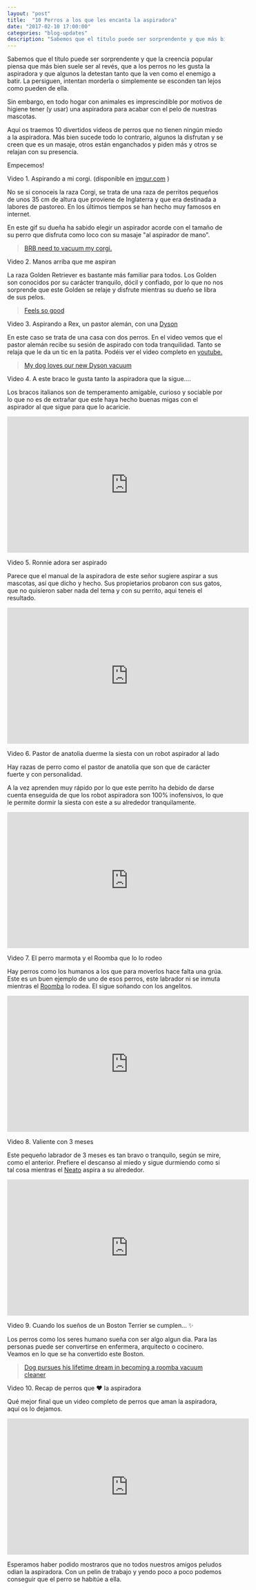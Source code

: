 ```yaml
---
layout: "post"
title:  "10 Perros a los que les encanta la aspiradora"
date: "2017-02-10 17:00:00"
categories: "blog-updates"
description: "Sabemos que el título puede ser sorprendente y que más bien suele ser al revés, que a los perros no les gusta la aspiradora y algunos la detestan tanto que la ven como el enemigo a batir."
---
```


Sabemos que el título puede ser sorprendente y que la creencia popular piensa que más bien suele ser al revés, que a los perros no les gusta la aspiradora y que algunos la detestan tanto que la ven como el enemigo a batir. La persiguen, intentan morderla o simplemente se esconden tan lejos como pueden de ella.

Sin embargo, en todo hogar con animales es imprescindible por motivos de higiene tener (y usar) una aspiradora para acabar con el pelo de nuestras mascotas.

Aquí os traemos 10 divertidos videos de perros que no tienen ningún miedo a la aspiradora. Más bien sucede todo lo contrario, algunos la disfrutan y se creen que es un masaje, otros están enganchados y piden más y otros se relajan con su presencia.

Empecemos!

Video 1. Aspirando a mi corgi. (disponible en [imgur.com](http://imgur.com/) )

No se si conoceis la raza Corgi, se trata de una raza de perritos pequeños de unos 35 cm de altura que proviene de Inglaterra y que era destinada a labores de pastoreo. En los últimos tiempos se han hecho muy famosos en internet.

En este gif su dueña ha sabido elegir un aspirador acorde con el tamaño de su perro que disfruta como loco con su masaje "al aspirador de mano".

<div class="text-center">
  <blockquote class="imgur-embed-pub" lang="en" data-id="ehSTCkO"><a href="//imgur.com/ehSTCkO">BRB need to vacuum my corgi.</a></blockquote><script async src="//s.imgur.com/min/embed.js" charset="utf-8"></script>
</div>

Video 2. Manos arriba que me aspiran

La raza Golden Retriever es bastante más familiar para todos. Los Golden son conocidos por su carácter tranquilo, dócil y confiado, por lo que no nos sorprende que este Golden se relaje y disfrute mientras su dueño se libra de sus pelos.

<div class="text-center">
  <blockquote class="imgur-embed-pub" lang="en" data-id="305M8d4"><a href="//imgur.com/305M8d4">Feels so good</a></blockquote><script async src="//s.imgur.com/min/embed.js" charset="utf-8"></script>
</div>

Video 3. Aspirando a Rex, un pastor alemán, con una [Dyson](http://www.lasaspiradoras.com/test-dyson-dc33c-origin/)

En este caso se trata de una casa con dos perros. En el video vemos que el pastor alemán recibe su sesión de aspirado con toda tranquilidad. Tanto se relaja que le da un tic en la patita. Podéis ver el video completo en [youtube.](https://www.youtube.com/watch?v=nyGs1DbhTXA&t=23s)

<div class="text-center">
  <blockquote class="imgur-embed-pub" lang="en" data-id="zhxkxlg"><a href="//imgur.com/zhxkxlg">My dog loves our new Dyson vacuum</a></blockquote><script async src="//s.imgur.com/min/embed.js" charset="utf-8"></script>
</div>

Video 4. A este braco le gusta tanto la aspiradora que la sigue....

Los bracos italianos son de temperamento amigable, curioso y sociable por lo que no es de extrañar que este haya hecho buenas migas con el aspirador al que sigue para que lo acaricie.

<div class="flex-video">
  <iframe width="560" height="315" src="https://www.youtube.com/embed/HHmgwzULCh4" frameborder="0" allowfullscreen></iframe>
</div>


Video 5. Ronnie adora ser aspirado

Parece que el manual de la aspiradora de este señor sugiere aspirar a sus mascotas, así que dicho y hecho. Sus propietarios probaron con sus gatos, que no quisieron saber nada del tema y con su perrito, aqui teneis el resultado.

<div class="flex-video">
  <iframe width="560" height="315" src="https://www.youtube.com/embed/HQHMnZkxoe4" frameborder="0" allowfullscreen></iframe>
</div>

Video 6. Pastor de anatolia duerme la siesta con un robot aspirador al lado

Hay razas de perro como el pastor de anatolia que son que de carácter fuerte y con personalidad.

A la vez aprenden muy rápido por lo que este perrito ha debido de darse cuenta enseguida de que los robot aspiradora son 100% inofensivos, lo que le permite dormir la siesta con este a su alrededor tranquilamente.

<div class="flex-video">
  <iframe width="560" height="315" src="https://www.youtube.com/embed/SDj_84HxB0U" frameborder="0" allowfullscreen></iframe>
</div>

Video 7. El perro marmota y el Roomba que lo lo rodeo

Hay perros como los humanos a los que para moverlos hace falta una grúa. Este es un buen ejemplo de uno de esos perros, este labrador ni se inmuta mientras el [Roomba](http://www.lasaspiradoras.com/test-iRobot-roomba-650/) lo rodea. El sigue soñando con los angelitos.

<div class="flex-video">
  <iframe width="560" height="315" src="https://www.youtube.com/embed/iXLEfsecGNs" frameborder="0" allowfullscreen></iframe>
</div>

Video 8. Valiente con 3 meses

Este pequeño labrador de 3 meses es tan bravo o tranquilo, según se mire, como el anterior. Prefiere el descanso al miedo y sigue durmiendo como si tal cosa mientras el [Neato](http://www.lasaspiradoras.com/test-neato-robotics-botvac-D85/) aspira a su alrededor.

<div class="flex-video">
  <iframe width="560" height="315" src="https://www.youtube.com/embed/1m-j6Q-zrKU" frameborder="0" allowfullscreen></iframe>
</div>

Video 9. Cuando los sueños de un Boston Terrier se cumplen... ✨

Los perros como los seres humano sueña con ser algo algun dia. Para las personas puede ser convertirse en enfermera, arquitecto o cocinero. Veamos en lo que se ha convertido este Boston.

<div class="flex-video">
  <blockquote class="imgur-embed-pub" lang="en" data-id="5EC7Vqh"><a href="//imgur.com/5EC7Vqh">Dog pursues his lifetime dream in becoming a roomba vacuum cleaner</a></blockquote><script async src="//s.imgur.com/min/embed.js" charset="utf-8"></script>
</div>

Video 10. Recap de perros que ❤️ la aspiradora

Qué mejor final que un video completo de perros que aman la aspiradora, aquí os lo dejamos.

<div class="flex-video">
  <iframe width="560" height="315" src="https://www.youtube.com/embed/Ax5uPRZ8Zjw" frameborder="0" allowfullscreen></iframe>
</div>

Esperamos haber podido mostraros que no todos nuestros amigos peludos odian la aspiradora. Con un pelin de trabajo y yendo poco a poco podemos conseguir que el perro se habitúe a ella.

